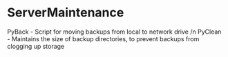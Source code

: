 # ServerMaintenance
PyBack - Script for moving backups from local to network drive /n
PyClean - Maintains the size of backup directories, to prevent backups from clogging up storage
